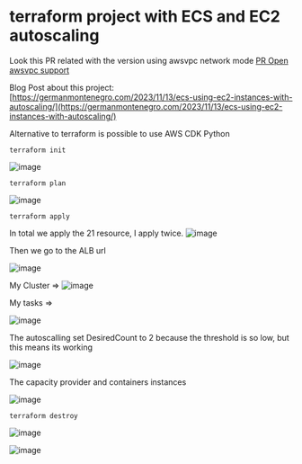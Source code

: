 
# terraform project with ECS and EC2 autoscaling

Look this PR related with the version using awsvpc network mode [PR Open awsvpc support](https://github.com/gnm3000/terraform-ecs-ec2-autoscalling/pull/1)

Blog Post about this project: [https://germanmontenegro.com/2023/11/13/ecs-using-ec2-instances-with-autoscaling/](https://germanmontenegro.com/2023/11/13/ecs-using-ec2-instances-with-autoscaling/)




Alternative to terraform is possible to use AWS CDK Python 

```
terraform init
```

![image](https://github.com/gnm3000/terraform-ecs-ec2-autoscalling/assets/1533217/0eee4bb2-12c1-445f-8bcd-7572ab77131d)


```
terraform plan
```

![image](https://github.com/gnm3000/terraform-ecs-ec2-autoscalling/assets/1533217/299e82d5-708a-4e2b-87c9-1504ec8331bc)


```
terraform apply
```
In total we apply the 21 resource, I apply twice.
![image](https://github.com/gnm3000/terraform-ecs-ec2-autoscalling/assets/1533217/feac88ff-fd1f-46c3-8512-1426ed89bb31)


Then we go to the ALB url

![image](https://github.com/gnm3000/terraform-ecs-ec2-autoscalling/assets/1533217/6e397aab-102e-4a23-9fcf-915b066cfc32)

My Cluster =>
![image](https://github.com/gnm3000/terraform-ecs-ec2-autoscalling/assets/1533217/b05ffe7a-a959-4f79-a5bb-a132b7a49985)

My tasks =>

![image](https://github.com/gnm3000/terraform-ecs-ec2-autoscalling/assets/1533217/66992c2b-9ff4-40b0-8f53-f972a3ee77d9)



The autoscalling set DesiredCount to 2 because the threshold is so low, but this means its working

![image](https://github.com/gnm3000/terraform-ecs-ec2-autoscalling/assets/1533217/ef73c900-3b62-42cc-9c78-d794fe48c900)

The capacity provider and containers instances

![image](https://github.com/gnm3000/terraform-ecs-ec2-autoscalling/assets/1533217/b0447994-ac67-4b36-b733-05e017d8a3f0)



```
terraform destroy
```

![image](https://github.com/gnm3000/terraform-ecs-ec2-autoscalling/assets/1533217/49824722-4843-4235-8fa9-f9da0c0bf656)

![image](https://github.com/gnm3000/terraform-ecs-ec2-autoscalling/assets/1533217/3d8b2596-4dcf-450e-8e0b-794ad27463e7)


